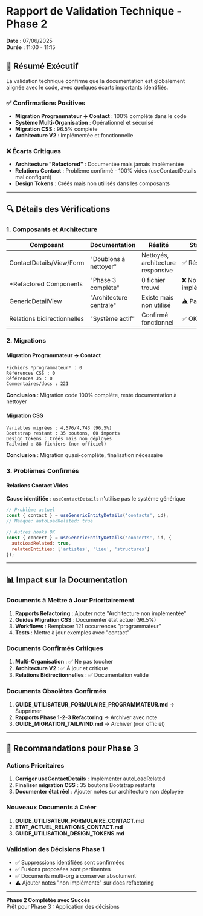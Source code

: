 # Rapport de Validation Technique - Phase 2
**Date** : 07/06/2025  
**Durée** : 11:00 - 11:15

## 🎯 Résumé Exécutif

La validation technique confirme que la documentation est globalement alignée avec le code, avec quelques écarts importants identifiés.

### ✅ Confirmations Positives
- **Migration Programmateur → Contact** : 100% complète dans le code
- **Système Multi-Organisation** : Opérationnel et sécurisé
- **Migration CSS** : 96.5% complète
- **Architecture V2** : Implémentée et fonctionnelle

### ❌ Écarts Critiques
- **Architecture "Refactored"** : Documentée mais jamais implémentée
- **Relations Contact** : Problème confirmé - 100% vides (useContactDetails mal configuré)
- **Design Tokens** : Créés mais non utilisés dans les composants

---

## 🔍 Détails des Vérifications

### 1. Composants et Architecture

| Composant | Documentation | Réalité | Statut |
|-----------|--------------|----------|---------|
| ContactDetails/View/Form | "Doublons à nettoyer" | Nettoyés, architecture responsive | ✅ Résolu |
| *Refactored Components | "Phase 3 complète" | 0 fichier trouvé | ❌ Non implémenté |
| GenericDetailView | "Architecture centrale" | Existe mais non utilisé | ⚠️ Partiel |
| Relations bidirectionnelles | "Système actif" | Confirmé fonctionnel | ✅ OK |

### 2. Migrations

#### Migration Programmateur → Contact
```
Fichiers *programmateur* : 0
Références CSS : 0
Références JS : 0
Commentaires/docs : 221
```
**Conclusion** : Migration code 100% complète, reste documentation à nettoyer

#### Migration CSS
```
Variables migrées : 4,576/4,743 (96.5%)
Bootstrap restant : 35 boutons, 60 imports
Design tokens : Créés mais non déployés
Tailwind : 88 fichiers (non officiel)
```
**Conclusion** : Migration quasi-complète, finalisation nécessaire

### 3. Problèmes Confirmés

#### Relations Contact Vides
**Cause identifiée** : `useContactDetails` n'utilise pas le système générique
```javascript
// Problème actuel
const { contact } = useGenericEntityDetails('contacts', id);
// Manque: autoLoadRelated: true

// Autres hooks OK
const { concert } = useGenericEntityDetails('concerts', id, {
  autoLoadRelated: true,
  relatedEntities: ['artistes', 'lieu', 'structures']
});
```

---

## 📊 Impact sur la Documentation

### Documents à Mettre à Jour Prioritairement

1. **Rapports Refactoring** : Ajouter note "Architecture non implémentée"
2. **Guides Migration CSS** : Documenter état actuel (96.5%)
3. **Workflows** : Remplacer 121 occurrences "programmateur"
4. **Tests** : Mettre à jour exemples avec "contact"

### Documents Confirmés Critiques

1. **Multi-Organisation** : ✅ Ne pas toucher
2. **Architecture V2** : ✅ À jour et critique
3. **Relations Bidirectionnelles** : ✅ Documentation valide

### Documents Obsolètes Confirmés

1. **GUIDE_UTILISATEUR_FORMULAIRE_PROGRAMMATEUR.md** → Supprimer
2. **Rapports Phase 1-2-3 Refactoring** → Archiver avec note
3. **GUIDE_MIGRATION_TAILWIND.md** → Archiver (non officiel)

---

## 🚀 Recommandations pour Phase 3

### Actions Prioritaires
1. **Corriger useContactDetails** : Implémenter autoLoadRelated
2. **Finaliser migration CSS** : 35 boutons Bootstrap restants
3. **Documenter état réel** : Ajouter notes sur architecture non déployée

### Nouveaux Documents à Créer
1. **GUIDE_UTILISATEUR_FORMULAIRE_CONTACT.md**
2. **ETAT_ACTUEL_RELATIONS_CONTACT.md**
3. **GUIDE_UTILISATION_DESIGN_TOKENS.md**

### Validation des Décisions Phase 1
- ✅ Suppressions identifiées sont confirmées
- ✅ Fusions proposées sont pertinentes
- ✅ Documents multi-org à conserver absolument
- ⚠️ Ajouter notes "non implémenté" sur docs refactoring

---

**Phase 2 Complétée avec Succès**  
Prêt pour Phase 3 : Application des décisions